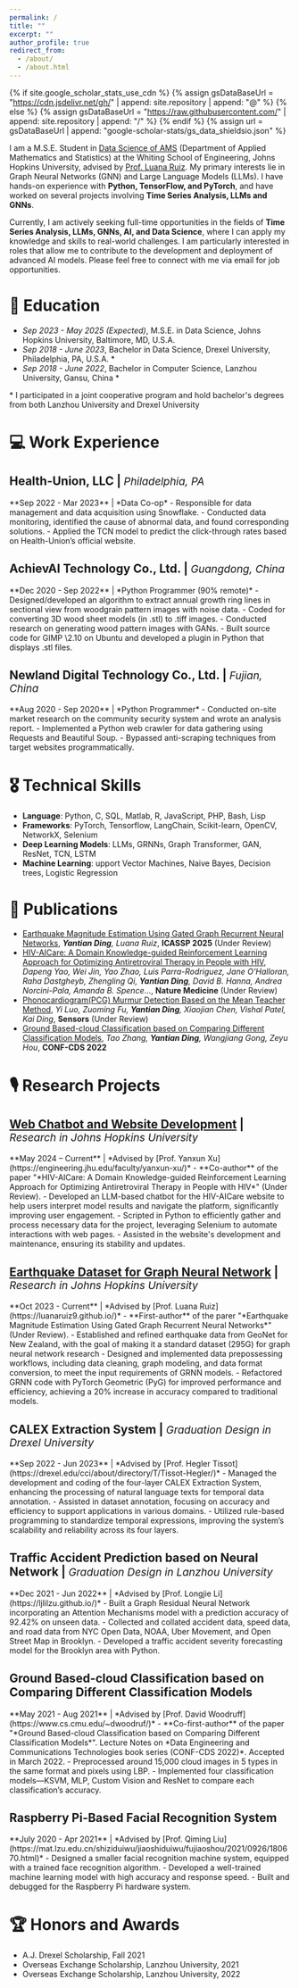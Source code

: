 ```yaml
---
permalink: /
title: ""
excerpt: ""
author_profile: true
redirect_from: 
  - /about/
  - /about.html
---
```


{% if site.google_scholar_stats_use_cdn %}
{% assign gsDataBaseUrl = "https://cdn.jsdelivr.net/gh/" | append: site.repository | append: "@" %}
{% else %}
{% assign gsDataBaseUrl = "https://raw.githubusercontent.com/" | append: site.repository | append: "/" %}
{% endif %}
{% assign url = gsDataBaseUrl | append: "google-scholar-stats/gs_data_shieldsio.json" %}

<span class='anchor' id='about-me'></span>

I am a M.S.E. Student in [Data Science of AMS](https://engineering.jhu.edu/ams/academics/graduate-studies/ms-in-data-science/) (Department of Applied Mathematics and Statistics) at the Whiting School of Engineering, Johns Hopkins University, advised by [Prof. Luana Ruiz](https://luanaruiz9.github.io/). My primary interests lie in Graph Neural Networks (GNN) and Large Language Models (LLMs). I have hands-on experience with **Python, TensorFlow, and PyTorch**, and have worked on several projects involving **Time Series Analysis, LLMs and GNNs**.

Currently, I am actively seeking full-time opportunities in the fields of **Time Series Analysis, LLMs, GNNs, AI, and Data Science**, where I can apply my knowledge and skills to real-world challenges. I am particularly interested in roles that allow me to contribute to the development and deployment of advanced AI models. Please feel free to connect with me via email for job opportunities.

# 📖 Education
- *Sep 2023 - May 2025 (Expected)*, M.S.E. in Data Science, Johns Hopkins University, Baltimore, MD, U.S.A.
- *Sep 2018 - June 2023*, Bachelor in Data Science, Drexel University, Philadelphia, PA, U.S.A. \* 
- *Sep 2018 - June 2022*, Bachelor in Computer Science, Lanzhou University, Gansu, China \* 

\* I participated in a joint cooperative program and hold bachelor's degrees from both Lanzhou University and Drexel University

# 💻 Work Experience
<h2><strong>Health-Union, LLC</strong> | <span style="font-weight: normal; font-size: 0.9em;"><em>Philadelphia, PA</em></span></h2>
**Sep 2022 - Mar 2023** | *Data Co-op*
- Responsible for data management and data acquisition using Snowflake.
- Conducted data monitoring, identified the cause of abnormal data, and found corresponding solutions.
- Applied the TCN model to predict the click-through rates based on Health-Union’s official website.

<h2><strong>AchievAI Technology Co., Ltd.</strong> | <span style="font-weight: normal; font-size: 0.9em;"><em>Guangdong, China</em></span></h2>
**Dec 2020 - Sep 2022** | *Python Programmer (90% remote)*
- Designed/developed an algorithm to extract annual growth ring lines in sectional view from woodgrain pattern images with noise data.
- Coded for converting 3D wood sheet models (in .stl) to .tiff images.
- Conducted research on generating wood pattern images with GANs.
- Built source code for GIMP \2.10 on Ubuntu and developed a plugin in Python that displays .stl files.

<h2><strong>Newland Digital Technology Co., Ltd.</strong> | <span style="font-weight: normal; font-size: 0.9em;"><em>Fujian, China</em></span></h2>
**Aug 2020 - Sep 2020** | *Python Programmer*
- Conducted on-site market research on the community security system and wrote an analysis report.
- Implemented a Python web crawler for data gathering using Requests and Beautiful Soup.
- Bypassed anti-scraping techniques from target websites programmatically.


# 🎖 Technical Skills
- **Language**: Python, C, SQL, Matlab, R, JavaScript, PHP, Bash, Lisp
- **Frameworks**: PyTorch, Tensorflow, LangChain, Scikit-learn, OpenCV, NetworkX, Selenium
- **Deep Learning Models**: LLMs, GRNNs, Graph Transformer, GAN, ResNet, TCN, LSTM
- **Machine Learning**: upport Vector Machines, Naive Bayes, Decision trees, Logistic Regression

# 📝 Publications 
<!-- 
<div class='paper-box'><div class='paper-box-image'><div><div class="badge">CVPR 2016</div><img src='images/500x300.png' alt="sym" width="100%"></div></div>
<div class='paper-box-text' markdown="1">

[Deep Residual Learning for Image Recognition](https://openaccess.thecvf.com/content_cvpr_2016/papers/He_Deep_Residual_Learning_CVPR_2016_paper.pdf)

**Kaiming He**, Xiangyu Zhang, Shaoqing Ren, Jian Sun

[**Project**](https://scholar.google.com/citations?view_op=view_citation&hl=zh-CN&user=DhtAFkwAAAAJ&citation_for_view=DhtAFkwAAAAJ:ALROH1vI_8AC) <strong><span class='show_paper_citations' data='DhtAFkwAAAAJ:ALROH1vI_8AC'></span></strong>
- Lorem ipsum dolor sit amet, consectetur adipiscing elit. Vivamus ornare aliquet ipsum, ac tempus justo dapibus sit amet. 
</div>
</div>
-->
<!--- [Lorem ipsum dolor sit amet, consectetur adipiscing elit. Vivamus ornare aliquet ipsum, ac tempus justo dapibus sit amet](https://github.com), A, B, C, **CVPR 2020**-->
- <u>Earthquake Magnitude Estimation Using Gated Graph Recurrent Neural Networks</u>, <em><strong>Yantian Ding</strong>, Luana Ruiz</em>, **ICASSP 2025** (Under Review)
- <u>HIV-AICare: A Domain Knowledge-guided Reinforcement Learning Approach for Optimizing Antiretroviral Therapy in People with HIV</u>, *Dapeng Yao, Wei Jin, Yao Zhao, Luis Parra-Rodriguez, Jane O'Halloran, Raha Dastgheyb, Zhengling Qi, <strong><em>Yantian Ding</em></strong>, David B. Hanna, Andrea Norcini-Pala, Amanda B. Spence*..., **Nature Medicine** (Under Review)
- <u>Phonocardiogram(PCG) Murmur Detection Based on the Mean Teacher Method</u>, *Yi Luo, Zuoming Fu, <strong><em>Yantian Ding</em></strong>, Xiaojian Chen, Vishal Patel, Kai Ding*, **Sensors** (Under Review)
- <u>Ground Based-cloud Classification based on Comparing Different Classification Models</u>, *Tao Zhang, <strong><em>Yantian Ding</em></strong>, Wangjiang Gong, Zeyu Hou*, **CONF-CDS 2022**


# 🎙 Research Projects

<h2><u><strong>Web Chatbot and Website Development</strong></u> | <span style="font-weight: normal; font-size: 0.9em;"><em>Research in Johns Hopkins University</em></span></h2>
**May 2024 – Current** | *Advised by [Prof. Yanxun Xu](https://engineering.jhu.edu/faculty/yanxun-xu/)*
- **Co-author** of the paper "*HIV-AICare: A Domain Knowledge-guided Reinforcement Learning Approach for Optimizing Antiretroviral Therapy in People with HIV*" (Under Review).
- Developed an LLM-based chatbot for the HIV-AICare website to help users interpret model results and navigate the platform, significantly improving user engagement.
- Scripted in Python to efficiently gather and process necessary data for the project, leveraging Selenium to automate interactions with web pages.
- Assisted in the website's development and maintenance, ensuring its stability and updates.

<h2><u><strong>Earthquake Dataset for Graph Neural Network</strong></u> | <span style="font-weight: normal; font-size: 0.9em;"><em>Research in Johns Hopkins University</em></span></h2>
**Oct 2023 - Current** | *Advised by [Prof. Luana Ruiz](https://luanaruiz9.github.io/)*
- **First-author** of the parer "*Earthquake Magnitude Estimation Using Gated Graph Recurrent Neural Networks*" (Under Review).
- Established and refined earthquake data from GeoNet for New Zealand, with the goal of making it a standard dataset (295G) for graph neural network research
- Designed and implemented data prepossessing workflows, including data cleaning, graph modeling, and data format conversion, to meet the input requirements of GRNN models.
- Refactored GRNN code with PyTorch Geometric (PyG) for improved performance and efficiency, achieving a 20% increase in accuracy compared to traditional models.

<h2><strong>CALEX Extraction System</strong> | <span style="font-weight: normal; font-size: 0.9em;"><em>Graduation Design in Drexel University</em></span></h2>
**Sep 2022 - Jun 2023** | *Advised by [Prof. Hegler Tissot](https://drexel.edu/cci/about/directory/T/Tissot-Hegler/)*
- Managed the development and coding of the four-layer CALEX Extraction System, enhancing the processing of natural language texts for temporal data annotation.
- Assisted in dataset annotation, focusing on accuracy and efficiency to support applications in various domains.
- Utilized rule-based programming to standardize temporal expressions, improving the system’s scalability and reliability across its four layers.

<h2><strong>Traffic Accident Prediction based on Neural Network</strong> | <span style="font-weight: normal; font-size: 0.9em;"><em>Graduation Design in Lanzhou University</em></span></h2>
**Dec 2021 - Jun 2022** | *Advised by [Prof. Longjie Li](https://ljlilzu.github.io/)*
- Built a Graph Residual Neural Network incorporating an Attention Mechanisms model with a prediction accuracy of 92.42% on unseen data.
- Collected and collated accident data, speed data, and road data from NYC Open Data, NOAA, Uber Movement, and Open Street Map in Brooklyn.
- Developed a traffic accident severity forecasting model for the Brooklyn area with Python.

<h2><strong>Ground Based-cloud Classification based on Comparing Different Classification Models</strong></h2>
**May 2021 - Aug 2021** | *Advised by [Prof. David Woodruff](https://www.cs.cmu.edu/~dwoodruf/)*
- **Co-first-author** of the paper "*Ground Based-cloud Classification based on Comparing Different Classification Models*". Lecture Notes on *Data Engineering and Communications Technologies book series (CONF-CDS 2022)*. Accepted in March 2022.
- Preprocessed around 15,000 cloud images in 5 types in the same format and pixels using LBP.
- Implemented four classification models—KSVM, MLP, Custom Vision and ResNet to compare each classification’s accuracy.

<h2><strong>Raspberry Pi-Based Facial Recognition System</strong></h2>
**July 2020 - Apr 2021** | *Advised by [Prof. Qiming Liu](https://mat.lzu.edu.cn/shiziduiwu/jiaoshiduiwu/fujiaoshou/2021/0926/180670.html)*
- Designed a smaller facial recognition machine system, equipped with a trained face recognition algorithm.
- Developed a well-trained machine learning model with high accuracy and response speed.
- Built and debugged for the Raspberry Pi hardware system.

# 🏆 Honors and Awards
- A.J. Drexel Scholarship, Fall 2021
- Overseas Exchange Scholarship, Lanzhou University, 2021
- Overseas Exchange Scholarship, Lanzhou University, 2022



